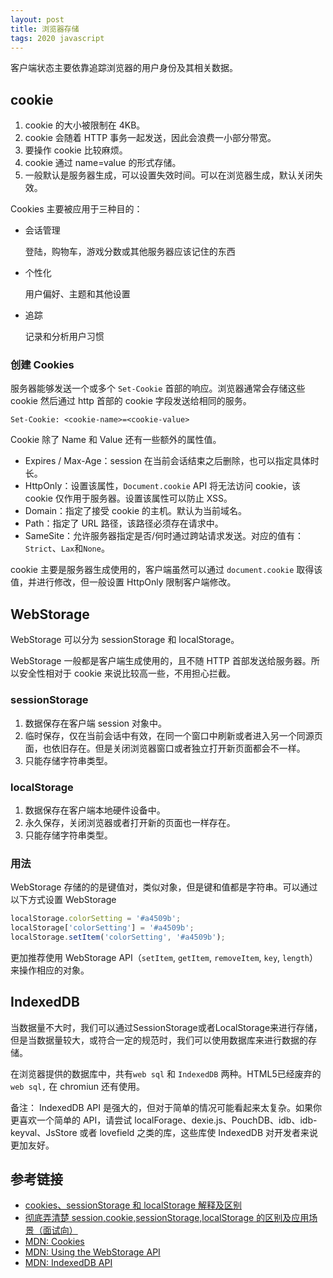 ```yaml
---
layout: post
title: 浏览器存储
tags: 2020 javascript
---
```


客户端状态主要依靠追踪浏览器的用户身份及其相关数据。

## cookie

1. cookie 的大小被限制在 4KB。
2. cookie 会随着 HTTP 事务一起发送，因此会浪费一小部分带宽。
3. 要操作 cookie 比较麻烦。
4. cookie 通过 name=value 的形式存储。
5. 一般默认是服务器生成，可以设置失效时间。可以在浏览器生成，默认关闭失效。

Cookies 主要被应用于三种目的：

- 会话管理

  登陆，购物车，游戏分数或其他服务器应该记住的东西

- 个性化

  用户偏好、主题和其他设置

- 追踪

  记录和分析用户习惯

### 创建 Cookies

服务器能够发送一个或多个 `Set-Cookie` 首部的响应。浏览器通常会存储这些 cookie 然后通过 http 首部的 cookie 字段发送给相同的服务。

`Set-Cookie: <cookie-name>=<cookie-value>`

Cookie 除了 Name 和 Value 还有一些额外的属性值。

- Expires / Max-Age：session 在当前会话结束之后删除，也可以指定具体时长。
- HttpOnly：设置该属性，`Document.cookie` API 将无法访问 cookie，该 cookie 仅作用于服务器。设置该属性可以防止 XSS。
- Domain：指定了接受 cookie 的主机。默认为当前域名。
- Path：指定了 URL 路径，该路径必须存在请求中。
- SameSite：允许服务器指定是否/何时通过跨站请求发送。对应的值有：`Strict`、`Lax`和`None`。

cookie 主要是服务器生成使用的，客户端虽然可以通过 `document.cookie` 取得该值，并进行修改，但一般设置 HttpOnly 限制客户端修改。

## WebStorage

WebStorage 可以分为 sessionStorage 和 localStorage。

WebStorage 一般都是客户端生成使用的，且不随 HTTP 首部发送给服务器。所以安全性相对于 cookie 来说比较高一些，不用担心拦截。

### sessionStorage

1. 数据保存在客户端 session 对象中。
2. 临时保存，仅在当前会话中有效，在同一个窗口中刷新或者进入另一个同源页面，也依旧存在。但是关闭浏览器窗口或者独立打开新页面都会不一样。
3. 只能存储字符串类型。

### localStorage

1. 数据保存在客户端本地硬件设备中。
2. 永久保存，关闭浏览器或者打开新的页面也一样存在。
3. 只能存储字符串类型。

### 用法

WebStorage 存储的的是键值对，类似对象，但是键和值都是字符串。可以通过以下方式设置 WebStorage

```js
localStorage.colorSetting = '#a4509b';
localStorage['colorSetting'] = '#a4509b';
localStorage.setItem('colorSetting', '#a4509b');
```

更加推荐使用 WebStorage API（`setItem`, `getItem`, `removeItem`, `key`, `length`）来操作相应的对象。

## IndexedDB

当数据量不大时，我们可以通过SessionStorage或者LocalStorage来进行存储，但是当数据量较大，或符合一定的规范时，我们可以使用数据库来进行数据的存储。

在浏览器提供的数据库中，共有`web sql` 和 `IndexedDB` 两种。HTML5已经废弃的`web sql,` 在 chromiun 还有使用。

备注： IndexedDB API 是强大的，但对于简单的情况可能看起来太复杂。如果你更喜欢一个简单的 API，请尝试 localForage、dexie.js、PouchDB、idb、idb-keyval、JsStore 或者 lovefield 之类的库，这些库使 IndexedDB 对开发者来说更加友好。

## 参考链接

- [cookies、sessionStorage 和 localStorage 解释及区别](https://www.cnblogs.com/pengc/p/8714475.html)
- [彻底弄清楚 session,cookie,sessionStorage,localStorage 的区别及应用场景（面试向）](https://v3u.cn/a_id_94)
- [MDN: Cookies](https://developer.mozilla.org/en-US/docs/Web/HTTP/Cookies)
- [MDN: Using the WebStorage API](https://developer.mozilla.org/en-US/docs/Web/API/Web_Storage_API/Using_the_Web_Storage_API)
- [MDN: IndexedDB API](https://developer.mozilla.org/en-US/docs/Web/API/IndexedDB_API)
